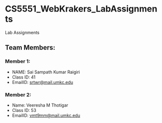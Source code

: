 # CS5551_WebKrakers_LabAssignments
Lab Assignments

## Team Members:
### Member 1:
* NAME: Sai Sampath Kumar Raigiri
* Class ID: 41
* EmailID: srtwr@mail.umkc.edu

### Member 2:
* Name: Veeresha M Thotigar 
* Class ID: 53
* EmailID: vmt9mm@mail.umkc.edu
